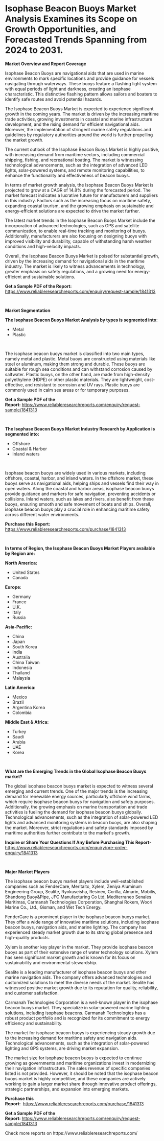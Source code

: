 <p><h1>Isophase Beacon Buoys Market Analysis Examines its Scope on Growth Opportunities, and Forecasted Trends Spanning from 2024 to 2031.</h1></p><p><strong>Market Overview and Report Coverage</strong></p>
<p><p>Isophase Beacon Buoys are navigational aids that are used in marine environments to mark specific locations and provide guidance for vessels navigating through waterways. These buoys feature a flashing light system with equal periods of light and darkness, creating an isophase characteristic. This distinctive flashing pattern allows sailors and boaters to identify safe routes and avoid potential hazards.</p><p>The Isophase Beacon Buoys Market is expected to experience significant growth in the coming years. The market is driven by the increasing maritime trade activities, growing investments in coastal and marine infrastructure development, and the rising demand for efficient navigational aids. Moreover, the implementation of stringent marine safety regulations and guidelines by regulatory authorities around the world is further propelling the market growth.</p><p>The current outlook of the Isophase Beacon Buoys Market is highly positive, with increasing demand from maritime sectors, including commercial shipping, fishing, and recreational boating. The market is witnessing technological advancements, such as the integration of advanced LED lights, solar-powered systems, and remote monitoring capabilities, to enhance the functionality and effectiveness of beacon buoys.</p><p>In terms of market growth analysis, the Isophase Beacon Buoys Market is projected to grow at a CAGR of 14.8% during the forecasted period. The market forecast indicates a lucrative future for manufacturers and suppliers in this industry. Factors such as the increasing focus on maritime safety, expanding coastal tourism, and the growing emphasis on sustainable and energy-efficient solutions are expected to drive the market further.</p><p>The latest market trends in the Isophase Beacon Buoys Market include the incorporation of advanced technologies, such as GPS and satellite communication, to enable real-time tracking and monitoring of buoys. Additionally, manufacturers are also focusing on designing buoys with improved visibility and durability, capable of withstanding harsh weather conditions and high-velocity impacts.</p><p>Overall, the Isophase Beacon Buoys Market is poised for substantial growth, driven by the increasing demand for navigational aids in the maritime industry. The market is likely to witness advancements in technology, greater emphasis on safety regulations, and a growing need for energy-efficient and sustainable solutions.</p></p>
<p><strong>Get a Sample PDF of the Report:</strong> <a href="https://www.reliableresearchreports.com/enquiry/request-sample/1841313">https://www.reliableresearchreports.com/enquiry/request-sample/1841313</a></p>
<p>&nbsp;</p>
<p><strong>Market Segmentation</strong></p>
<p><strong>The Isophase Beacon Buoys Market Analysis by types is segmented into:</strong></p>
<p><ul><li>Metal</li><li>Plastic</li></ul></p>
<p>&nbsp;</p>
<p><p>The isophase beacon buoys market is classified into two main types, namely metal and plastic. Metal buoys are constructed using materials like steel or aluminum, making them strong and durable. These buoys are suitable for rough sea conditions and can withstand corrosion caused by saltwater. Plastic buoys, on the other hand, are made from high-density polyethylene (HDPE) or other plastic materials. They are lightweight, cost-effective, and resistant to corrosion and UV rays. Plastic buoys are commonly used in calm sea areas or for temporary purposes.</p></p>
<p><strong>Get a Sample PDF of the Report:</strong>&nbsp;<a href="https://www.reliableresearchreports.com/enquiry/request-sample/1841313">https://www.reliableresearchreports.com/enquiry/request-sample/1841313</a></p>
<p>&nbsp;</p>
<p><strong>The Isophase Beacon Buoys Market Industry Research by Application is segmented into:</strong></p>
<p><ul><li>Offshore</li><li>Coastal & Harbor</li><li>Inland waters</li></ul></p>
<p>&nbsp;</p>
<p><p>Isophase beacon buoys are widely used in various markets, including offshore, coastal, harbor, and inland waters. In the offshore market, these buoys serve as navigational aids, helping ships and vessels find their way in open waters. Along the coastal and harbor areas, isophase beacon buoys provide guidance and markers for safe navigation, preventing accidents or collisions. Inland waters, such as lakes and rivers, also benefit from these buoys, ensuring smooth and safe movement of boats and ships. Overall, isophase beacon buoys play a crucial role in enhancing maritime safety across different water environments.</p></p>
<p><strong>Purchase this Report:</strong>&nbsp; <a href="https://www.reliableresearchreports.com/purchase/1841313">https://www.reliableresearchreports.com/purchase/1841313</a></p>
<p>&nbsp;</p>
<p><strong>In terms of Region, the Isophase Beacon Buoys Market Players available by Region are:</strong></p>
<p>
    <p> <strong> North America: </strong>
        <ul>
            <li>United States</li>
            <li>Canada</li>
        </ul>
        </p> 
    <p> <strong> Europe: </strong>
        <ul>
            <li>Germany</li>
            <li>France</li>
            <li>U.K.</li>
            <li>Italy</li>
            <li>Russia</li>
        </ul>
        </p> 
    <p> <strong> Asia-Pacific: </strong>
        <ul>
            <li>China</li>
            <li>Japan</li>
            <li>South Korea</li>
            <li>India</li>
            <li>Australia</li>
            <li>China Taiwan</li>
            <li>Indonesia</li>
            <li>Thailand</li>
            <li>Malaysia</li>
        </ul>
        </p> 
    <p> <strong> Latin America: </strong>
        <ul>
            <li>Mexico</li>
            <li>Brazil</li>
            <li>Argentina Korea</li>
            <li>Colombia</li>
        </ul>
        </p> 
    <p> <strong> Middle East & Africa: </strong>
        <ul>
            <li>Turkey</li>
            <li>Saudi</li>
            <li>Arabia</li>
            <li>UAE</li>
            <li>Korea</li>
        </ul>
    </p>
    </p>
<p>&nbsp;</p>
<p><strong>What are the Emerging Trends in the Global Isophase Beacon Buoys market?</strong></p>
<p><p>The global isophase beacon buoys market is expected to witness several emerging and current trends. One of the major trends is the increasing demand for renewable energy sources, particularly offshore wind farms, which require isophase beacon buoys for navigation and safety purposes. Additionally, the growing emphasis on marine transportation and trade activities is fueling the demand for isophase beacon buoys globally. Technological advancements, such as the integration of solar-powered LED lights and advanced monitoring systems in beacon buoys, are also shaping the market. Moreover, strict regulations and safety standards imposed by maritime authorities further contribute to the market's growth.</p></p>
<p><strong>Inquire or Share Your Questions If Any Before Purchasing This Report</strong>- <a href="https://www.reliableresearchreports.com/enquiry/pre-order-enquiry/1841313">https://www.reliableresearchreports.com/enquiry/pre-order-enquiry/1841313</a></p>
<p>&nbsp;</p>
<p><strong>Major Market Players</strong></p>
<p><p>The isophase beacon buoys market players include well-established companies such as FenderCare, Meritaito, Xylem, Zeniya Aluminum Engineering Group, Sealite, Ryokuseisha, Resinex, Corilla, Almarin, Mobilis, Shandong Buoy&Pipe, JFC Manufacturing Co Ltd, Mediterraneo Senales Maritimas, Carmanah Technologies Corporation, Shanghai Rokem, Woori Marine Co., Ltd., Gisman, and Wet Tech Energy.</p><p>FenderCare is a prominent player in the isophase beacon buoys market. They offer a wide range of innovative maritime solutions, including isophase beacon buoys, navigation aids, and marine lighting. The company has experienced steady market growth due to its strong global presence and high-quality products.</p><p>Xylem is another key player in the market. They provide isophase beacon buoys as part of their extensive range of water technology solutions. Xylem has seen significant market growth and is known for its focus on sustainability and environmental stewardship.</p><p>Sealite is a leading manufacturer of isophase beacon buoys and other marine navigation aids. The company offers advanced technologies and customized solutions to meet the diverse needs of the market. Sealite has witnessed positive market growth due to its reputation for quality, reliability, and customer satisfaction.</p><p>Carmanah Technologies Corporation is a well-known player in the isophase beacon buoys market. They specialize in solar-powered marine lighting solutions, including isophase beacons. Carmanah Technologies has a robust product portfolio and is recognized for its commitment to energy efficiency and sustainability.</p><p>The market for isophase beacon buoys is experiencing steady growth due to the increasing demand for maritime safety and navigation aids. Technological advancements, such as the integration of solar-powered lighting and GPS systems, are driving market expansion.</p><p>The market size for isophase beacon buoys is expected to continue growing as governments and maritime organizations invest in modernizing their navigation infrastructure. The sales revenue of specific companies listed is not provided. However, it should be noted that the isophase beacon buoys market is highly competitive, and these companies are actively working to gain a larger market share through innovative product offerings, strategic partnerships, and expansion into emerging markets.</p></p>
<p><strong>Purchase this Report:</strong>&nbsp;&nbsp;<a href="https://www.reliableresearchreports.com/purchase/1841313">https://www.reliableresearchreports.com/purchase/1841313</a></p>
<p></p>
<p><strong>Get a Sample PDF of the Report:</strong>&nbsp;<a href="https://www.reliableresearchreports.com/enquiry/request-sample/1841313">https://www.reliableresearchreports.com/enquiry/request-sample/1841313</a></p>
<p>Check more reports on https://www.reliableresearchreports.com/</p>